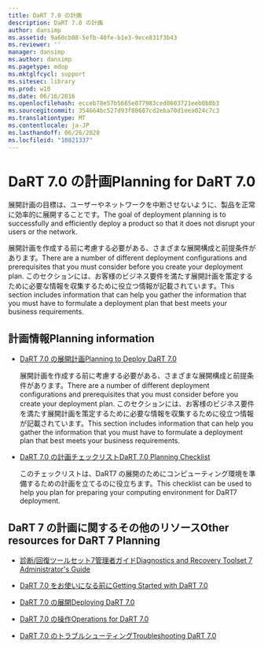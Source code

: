 ```yaml
---
title: DaRT 7.0 の計画
description: DaRT 7.0 の計画
author: dansimp
ms.assetid: 9a60cb08-5efb-40fe-b1e3-9ece831f3b43
ms.reviewer: ''
manager: dansimp
ms.author: dansimp
ms.pagetype: mdop
ms.mktglfcycl: support
ms.sitesec: library
ms.prod: w10
ms.date: 06/16/2016
ms.openlocfilehash: ecceb78e57b5665e877983ced8603721eeb0b8b3
ms.sourcegitcommit: 354664bc527d93f80687cd2eba70d1eea024c7c3
ms.translationtype: MT
ms.contentlocale: ja-JP
ms.lasthandoff: 06/26/2020
ms.locfileid: "10821337"
---
```

# <span data-ttu-id="64f5b-103">DaRT 7.0 の計画</span><span class="sxs-lookup"><span data-stu-id="64f5b-103">Planning for DaRT 7.0</span></span>


<span data-ttu-id="64f5b-104">展開計画の目標は、ユーザーやネットワークを中断させないように、製品を正常に効率的に展開することです。</span><span class="sxs-lookup"><span data-stu-id="64f5b-104">The goal of deployment planning is to successfully and efficiently deploy a product so that it does not disrupt your users or the network.</span></span>

<span data-ttu-id="64f5b-105">展開計画を作成する前に考慮する必要がある、さまざまな展開構成と前提条件があります。</span><span class="sxs-lookup"><span data-stu-id="64f5b-105">There are a number of different deployment configurations and prerequisites that you must consider before you create your deployment plan.</span></span> <span data-ttu-id="64f5b-106">このセクションには、お客様のビジネス要件を満たす展開計画を策定するために必要な情報を収集するために役立つ情報が記載されています。</span><span class="sxs-lookup"><span data-stu-id="64f5b-106">This section includes information that can help you gather the information that you must have to formulate a deployment plan that best meets your business requirements.</span></span>

## <span data-ttu-id="64f5b-107">計画情報</span><span class="sxs-lookup"><span data-stu-id="64f5b-107">Planning information</span></span>


-   [<span data-ttu-id="64f5b-108">DaRT 7.0 の展開計画</span><span class="sxs-lookup"><span data-stu-id="64f5b-108">Planning to Deploy DaRT 7.0</span></span>](planning-to-deploy-dart-70.md)

    <span data-ttu-id="64f5b-109">展開計画を作成する前に考慮する必要がある、さまざまな展開構成と前提条件があります。</span><span class="sxs-lookup"><span data-stu-id="64f5b-109">There are a number of different deployment configurations and prerequisites that you must consider before you create your deployment plan.</span></span> <span data-ttu-id="64f5b-110">このセクションには、お客様のビジネス要件を満たす展開計画を策定するために必要な情報を収集するために役立つ情報が記載されています。</span><span class="sxs-lookup"><span data-stu-id="64f5b-110">This section includes information that can help you gather the information that you must have to formulate a deployment plan that best meets your business requirements.</span></span>

-   [<span data-ttu-id="64f5b-111">DaRT 7.0 の計画チェックリスト</span><span class="sxs-lookup"><span data-stu-id="64f5b-111">DaRT 7.0 Planning Checklist</span></span>](dart-70-planning-checklist-dart-7.md)

    <span data-ttu-id="64f5b-112">このチェックリストは、DaRT7 の展開のためにコンピューティング環境を準備するための計画を立てるのに役立ちます。</span><span class="sxs-lookup"><span data-stu-id="64f5b-112">This checklist can be used to help you plan for preparing your computing environment for DaRT7 deployment.</span></span>

## <a href="" id="other-resources-for-dart-7-planning-"></a><span data-ttu-id="64f5b-113">DaRT 7 の計画に関するその他のリソース</span><span class="sxs-lookup"><span data-stu-id="64f5b-113">Other resources for DaRT 7 Planning</span></span>


-   [<span data-ttu-id="64f5b-114">診断/回復ツールセット7管理者ガイド</span><span class="sxs-lookup"><span data-stu-id="64f5b-114">Diagnostics and Recovery Toolset 7 Administrator's Guide</span></span>](index.md)

-   [<span data-ttu-id="64f5b-115">DaRT 7.0 をお使いになる前に</span><span class="sxs-lookup"><span data-stu-id="64f5b-115">Getting Started with DaRT 7.0</span></span>](getting-started-with-dart-70-new-ia.md)

-   [<span data-ttu-id="64f5b-116">DaRT 7.0 の展開</span><span class="sxs-lookup"><span data-stu-id="64f5b-116">Deploying DaRT 7.0</span></span>](deploying-dart-70-new-ia.md)

-   [<span data-ttu-id="64f5b-117">DaRT 7.0 の操作</span><span class="sxs-lookup"><span data-stu-id="64f5b-117">Operations for DaRT 7.0</span></span>](operations-for-dart-70-new-ia.md)

-   [<span data-ttu-id="64f5b-118">DaRT 7.0 のトラブルシューティング</span><span class="sxs-lookup"><span data-stu-id="64f5b-118">Troubleshooting DaRT 7.0</span></span>](troubleshooting-dart-70-new-ia.md)

 

 






